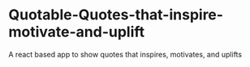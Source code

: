 # Quotable-Quotes-that-inspire-motivate-and-uplift
A react based app to show quotes that inspires, motivates, and uplifts
